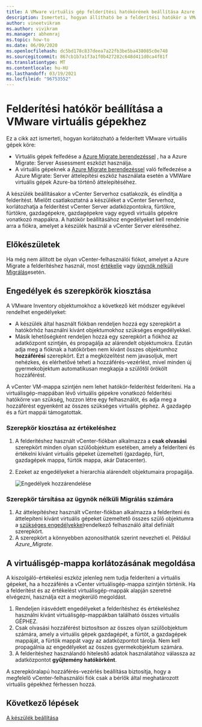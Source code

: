```yaml
---
title: A VMware virtuális gép felderítési hatókörének beállítása Azure Migrate
description: Ismerteti, hogyan állítható be a felderítési hatókör a VMware virtuális gépek felméréséhez és a Azure Migrate-re való áttelepítéshez.
author: vineetvikram
ms.author: vivikram
ms.manager: abhemraj
ms.topic: how-to
ms.date: 06/09/2020
ms.openlocfilehash: dc5bd178c837deea7a22fb3be5ba438085c0e748
ms.sourcegitcommit: 867cb1b7a1f3a1f0b427282c648d411d0ca4f81f
ms.translationtype: MT
ms.contentlocale: hu-HU
ms.lasthandoff: 03/19/2021
ms.locfileid: "96753552"
---
```

# <a name="set-discovery-scope-for-vmware-vms"></a>Felderítési hatókör beállítása a VMware virtuális gépekhez

Ez a cikk azt ismerteti, hogyan korlátozható a felderített VMware virtuális gépek köre:

- Virtuális gépek felfedése a [Azure Migrate berendezéssel](migrate-appliance-architecture.md) , ha a Azure Migrate: Server Assessment eszközt használja.
- A virtuális gépeknek a [Azure Migrate berendezéssel](migrate-appliance-architecture.md) való felfedezése a Azure Migrate: Server áttelepítési eszköz használata esetén a VMWare virtuális gépek Azure-ba történő áttelepítéséhez.

A készülék beállításakor a vCenter Serverhoz csatlakozik, és elindítja a felderítést. Mielőtt csatlakoztatná a készüléket a vCenter Serverhoz, korlátozhatja a felderítést vCenter Server adatközpontokra, fürtökre, fürtökre, gazdagépekre, gazdagépekre vagy egyedi virtuális gépekre vonatkozó mappákra. A hatókör beállításához engedélyeket kell rendelnie arra a fiókra, amelyet a készülék használ a vCenter Server eléréséhez.

## <a name="before-you-start"></a>Előkészületek

Ha még nem állított be olyan vCenter-felhasználói fiókot, amelyet a Azure Migrate a felderítéshez használ, most [értékelje](./tutorial-discover-vmware.md#prepare-vmware) vagy [ügynök nélküli Migrálás](./migrate-support-matrix-vmware-migration.md#agentless-migration)esetén.


## <a name="assign-permissions-and-roles"></a>Engedélyek és szerepkörök kiosztása

A VMware Inventory objektumokhoz a következő két módszer egyikével rendelhet engedélyeket:

- A készülék által használt fiókban rendeljen hozzá egy szerepkört a hatókörhöz használni kívánt objektumokhoz szükséges engedélyekkel.
- Másik lehetőségként rendeljen hozzá egy szerepkört a fiókhoz az adatközpont szintjén, és propagálja az alárendelt objektumokra. Ezután adja meg a fióknak a hatókörben nem kívánt összes objektumhoz **hozzáférési** szerepkört. Ezt a megközelítést nem javasoljuk, mert nehézkes, és elérhetővé teheti a hozzáférés-vezérlést, mivel minden új gyermekobjektum automatikusan megkapja a szülőtől örökölt hozzáférést.

A vCenter VM-mappa szintjén nem lehet hatókör-felderítést felderíteni. Ha a virtuálisgép-mappában lévő virtuális gépekre vonatkozó felderítési hatókörre van szükség, hozzon létre egy felhasználót, és adja meg a hozzáférést egyenként az összes szükséges virtuális géphez. A gazdagép és a fürt mappái támogatottak.


### <a name="assign-a-role-for-assessment"></a>Szerepkör kiosztása az értékeléshez

1. A felderítéshez használt vCenter-fiókban alkalmazza a **csak olvasási** szerepkört minden olyan szülőobjektum esetében, amely a felderíteni és értékelni kívánt virtuális gépeket üzemelteti (gazdagép, fürt, gazdagépek mappa, fürtök mappa, akár Datacenter).
2. Ezeket az engedélyeket a hierarchia alárendelt objektumaira propagálja.

    ![Engedélyek hozzárendelése](./media/tutorial-assess-vmware/assign-perms.png)

### <a name="assign-a-role-for-agentless-migration"></a>Szerepkör társítása az ügynök nélküli Migrálás számára

1. Az áttelepítéshez használt vCenter-fiókban alkalmazza a felderíteni és áttelepíteni kívánt virtuális gépeket üzemeltető összes szülő objektumra a [szükséges engedélyekkel](migrate-support-matrix-vmware-migration.md#vmware-requirements-agentless)rendelkező felhasználó által definiált szerepkört.
2. A szerepkört a könnyebben azonosíthatók szerint nevezheti el. Például <em>Azure_Migrate</em>.

## <a name="work-around-vm-folder-restriction"></a>A virtuálisgép-mappa korlátozásának megoldása

A kiszolgáló-értékelési eszköz jelenleg nem tudja felderíteni a virtuális gépeket, ha a hozzáférés a vCenter virtuálisgép-mappa szintjén történik. Ha a felderítést és az értékelést virtuálisgép-mappák alapján szeretné elvégezni, használja ezt a megkerülő megoldást.

1. Rendeljen írásvédett engedélyeket a felderítéshez és értékeléshez használni kívánt virtuálisgép-mappákban található összes virtuális GÉPHEZ.
2. Csak olvasási hozzáférést biztosítson az összes olyan szülőobjektum számára, amely a virtuális gépek gazdagépét, a fürtöt, a gazdagépek mappáját, a fürtök mappát vagy az adatközpontot tárolja. Nem kell propagálnia az engedélyeket az összes gyermekobjektum számára.
3. A felderítéshez használandó hitelesítő adatok használatához válassza az adatközpontot **gyűjtemény hatókörként**.


A szerepköralapú hozzáférés-vezérlés beállítása biztosítja, hogy a megfelelő vCenter-felhasználói fiók csak a bérlők által meghatározott virtuális gépekhez férhessen hozzá.


## <a name="next-steps"></a>Következő lépések

[A készülék beállítása](how-to-set-up-appliance-vmware.md)